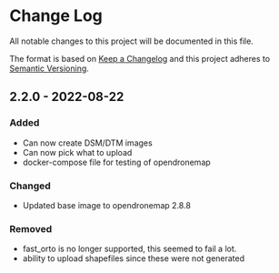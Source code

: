 # Change Log

All notable changes to this project will be documented in this file.

The format is based on [Keep a Changelog](http://keepachangelog.com/)
and this project adheres to [Semantic Versioning](http://semver.org/).


## 2.2.0 - 2022-08-22

### Added
- Can now create DSM/DTM images
- Can now pick what to upload
- docker-compose file for testing of opendronemap

### Changed
- Updated base image to opendronemap 2.8.8

### Removed
- fast_orto is no longer supported, this seemed to fail a lot.
- ability to upload shapefiles since these were not generated
